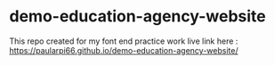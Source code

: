 # demo-education-agency-website
This repo created for my font end practice work
live link here : https://paularpi66.github.io/demo-education-agency-website/
